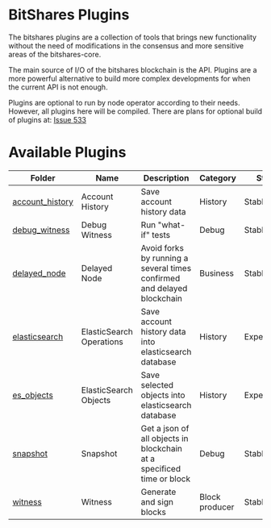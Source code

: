 # BitShares Plugins

The bitshares plugins are a collection of tools that brings new functionality without the need of modifications in the consensus and more sensitive areas of the bitshares-core.

The main source of I/O of the bitshares blockchain is the API. Plugins are a more powerful alternative to build more complex developments for when the current API is not enough.

Plugins are optional to run by node operator according to their needs. However, all plugins here will be compiled. There are plans for optional build of plugins at: [Issue 533](https://github.com/bitshares/bitshares-core/issues/533)

# Available Plugins

Folder                             | Name                     | Description                                                                 | Category       | Status        | SpaceID     
-----------------------------------|--------------------------|-----------------------------------------------------------------------------|----------------|---------------|--------------|
[account_history](account_history) | Account History          | Save account history data                                                   | History        | Stable        | 4
[debug_witness](debug_witness)     | Debug Witness            | Run "what-if" tests                                                         | Debug          | Stable        |
[delayed_node](delayed_node)       | Delayed Node             | Avoid forks by running a several times confirmed and delayed blockchain     | Business       | Stable        |
[elasticsearch](elasticsearch)     | ElasticSearch Operations | Save account history data into elasticsearch database                       | History        | Experimental  | 6
[es_objects](es_objects)           | ElasticSearch Objects    | Save selected objects into elasticsearch database                           | History        | Experimental  |
[snapshot](snapshot)               | Snapshot                 | Get a json of all objects in blockchain at a specificed time or block       | Debug          | Stable        | 
[witness](witness)                 | Witness                  | Generate and sign blocks                                                    | Block producer | Stable        | 
